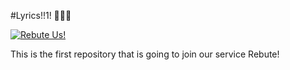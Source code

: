 #Lyrics!!1! 💃💃🎤

[![Rebute Us!](https://s3-us-west-2.amazonaws.com/rebute/github-button.png)](https://example.com)

This is the first repository that is going to join our service Rebute!
